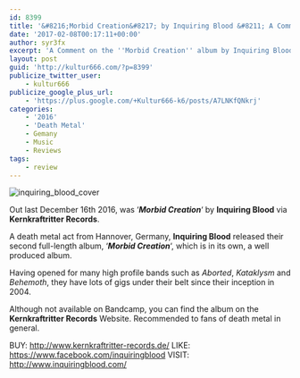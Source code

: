 ```yaml
---
id: 8399
title: '&#8216;Morbid Creation&#8217; by Inquiring Blood &#8211; A Comment'
date: '2017-02-08T00:17:11+00:00'
author: syr3fx
excerpt: 'A Comment on the ''Morbid Creation'' album by Inquiring Blood (2016).'
layout: post
guid: 'http://kultur666.com/?p=8399'
publicize_twitter_user:
    - kultur666
publicize_google_plus_url:
    - 'https://plus.google.com/+Kultur666-k6/posts/A7LNKfQNkrj'
categories:
    - '2016'
    - 'Death Metal'
    - Gemany
    - Music
    - Reviews
tags:
    - review
---
```


![inquiring_blood_cover](http://localhost:8080/wp-content/uploads/2017/02/inquiring_blood_cover.jpg?w=680)

Out last December 16th 2016, was ‘***Morbid Creation***‘ by **Inquiring Blood** via **Kernkraftritter Records**.

A death metal act from Hannover, Germany, **Inquiring Blood** released their second full-length album, ‘***Morbid Creation***‘, which is in its own, a well produced album.

Having opened for many high profile bands such as *Aborted*, *Kataklysm* and *Behemoth*, they have lots of gigs under their belt since their inception in 2004.

Although not available on Bandcamp, you can find the album on the **Kernkraftritter Records** Website. Recommended to fans of death metal in general.

BUY: <http://www.kernkraftritter-records.de/>
LIKE: <https://www.facebook.com/inquiringblood>
VISIT: <http://www.inquiringblood.com/>